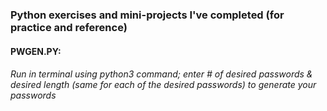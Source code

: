### Python exercises and mini-projects I've completed (for practice and reference)

####  PWGEN.PY:
###### Run in terminal using python3 command; enter # of desired passwords & desired length (same for each of the desired passwords) to generate your passwords 
